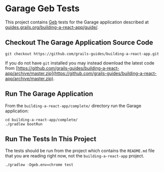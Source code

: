 # Garage Geb Tests

This project contains [Geb](https://gebish.org) tests for the Garage
 application described at [guides.grails.org/building-a-react-app/guide/](http://guides.grails.org/building-a-react-app/guide/index.html).
 
## Checkout The Garage Application Source Code

    git checkout https://github.com/grails-guides/building-a-react-app.git
    
If you do not have `git` installed you may instead download the latest
code from [https://github.com/grails-guides/building-a-react-app/archive/master.zip](https://github.com/grails-guides/building-a-react-app/archive/master.zip).

## Run The Garage Application

From the `building-a-react-app/complete/` directory run the Garage
application:

    cd building-a-react-app/complete/
    ./gradlew bootRun
    
## Run The Tests In This Project

The tests should be run from the project which contains the `README.md`
file that you are reading right now, not the `building-a-react-app` project.

    ./gradlew -Dgeb.env=chrome test 
